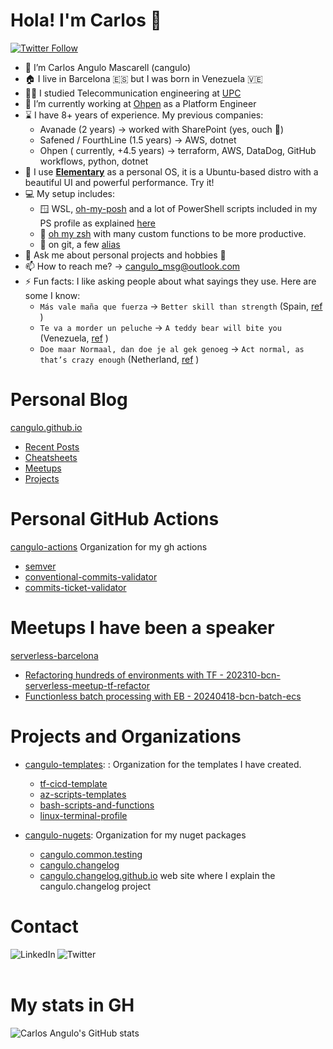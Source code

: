 # Hola! I'm Carlos 👋

[![Twitter Follow](https://img.shields.io/twitter/follow/angulomascarell?color=1DA1F2&logo=twitter&style=for-the-badge)](https://twitter.com/intent/follow?original_referer=https%3A%2F%2Fgithub.com%2Fangulomascarell&screen_name=angulomascarell)

- 🔭 I’m Carlos Angulo Mascarell (cangulo)
- 🏠️ I live in Barcelona 🇪🇸 but I was born in Venezuela 🇻🇪
- 👨‍🎓 I studied Telecommunication engineering at [UPC](https://www.upc.edu/en/)
- 🌱 I’m currently working at [Ohpen](https://ohpen.com) as a Platform Engineer
- ⌛️ I have 8+ years of experience. My previous companies:
    - Avanade (2 years) -> worked with SharePoint (yes, ouch 🤕)
    - Safened / FourthLine (1.5 years) -> AWS, dotnet 
    - Ohpen ( currently, +4.5 years) -> terraform, AWS, DataDog, GitHub workflows, python, dotnet
- 🐧 I use [**Elementary**](https://elementary.io) as a personal OS, it is a Ubuntu-based distro with a beautiful UI and powerful performance. Try it!
- 💻️ My setup includes:
    - 🪟 WSL, [oh-my-posh](https://ohmyposh.dev) and a lot of PowerShell scripts included in my PS profile as explained [here](https://carlosangulo.es/blog/powershell-serie/2020-08-24-configuring-powershell-profile)
    - 🐧 [oh my zsh](https://ohmyz.sh) with many custom functions to be more productive.
    - 🧾 on git, a few [alias](https://git-scm.com/book/es/v2/Fundamentos-de-Git-Alias-de-Git)
- 💬 Ask me about personal projects and hobbies 🕺
- 📫 How to reach me? ->  cangulo_msg@outlook.com
- ⚡ Fun facts: I like asking people about what sayings they use. Here are some I know:
    - `Más vale maña que fuerza` -> `Better skill than strength` (Spain, [ref]([https://www.donquijote.org/spanish-language/sayings/](https://www.donquijote.org/spanish-language/sayings/#:~:text=M%C3%A1s%20vale%20ma%C3%B1a%20que%20fuerza)) )
    - `Te va a morder un peluche` -> `A teddy bear will bite you` (Venezuela, [ref]([https://matadornetwork.com/abroad/11-phrases-venezuelans-understand/](https://matadornetwork.com/abroad/11-phrases-venezuelans-understand/#:~:text=8.%20Te%20va%20a%20morder%20un%20peluche%20%7C%20A%20teddy%20bear%20will%20bite%20you)) )
    - `Doe maar Normaal, dan doe je al gek genoeg` -> `Act normal, as that’s crazy enough` (Netherland, [ref](https://theculturetrip.com/europe/the-netherlands/articles/7-hilarious-dutch-sayings-you-need-to-know/) )

# Personal Blog

[cangulo.github.io](https://cangulo.github.io/)
* [Recent Posts](https://cangulo.github.io/blog)
* [Cheatsheets](https://cangulo.github.io/cheatsheets)
* [Meetups](https://cangulo.github.io/meetups)
* [Projects](https://cangulo.github.io/projects)

# Personal GitHub Actions

[cangulo-actions](https://github.com/cangulo-actions) Organization for my gh actions
* [semver](https://github.com/cangulo-actions/semver)
* [conventional-commits-validator](https://github.com/cangulo-actions/conventional-commits-validator)
* [commits-ticket-validator](https://github.com/cangulo-actions/commits-ticket-validator)

# Meetups I have been a speaker

[serverless-barcelona](https://www.meetup.com/serverless-barcelona/)
* [Refactoring hundreds of environments with TF - 202310-bcn-serverless-meetup-tf-refactor](https://github.com/cangulo-talks/202310-bcn-serverless-meetup-tf-refactor)
* [Functionless batch processing with EB - 20240418-bcn-batch-ecs](https://github.com/cangulo-talks/20240418-bcn-batch-ecs)

# Projects and Organizations

* [cangulo-templates](https://github.com/cangulo-templates): : Organization for the templates I have created.
  * [tf-cicd-template](https://github.com/cangulo-templates/tf-cicd-template)
  * [az-scripts-templates](https://github.com/cangulo-templates/az-scripts-templates)
  * [bash-scripts-and-functions](https://github.com/cangulo-templates/bash-scripts-and-functions)
  * [linux-terminal-profile](https://github.com/cangulo-templates/linux-terminal-profile)

* [cangulo-nugets](https://github.com/cangulo-nugets): Organization for my nuget packages
  * [cangulo.common.testing](https://github.com/cangulo-nugets/cangulo.common.testing)
  * [cangulo.changelog](https://github.com/cangulo-nugets/cangulo.changelog)
  * [cangulo.changelog.github.io](https://cangulo-nugets.github.io/cangulo.changelog.github.io/docs) web site where I explain the cangulo.changelog project


# Contact

<!-- Icons -->

[<img align="left" alt="LinkedIn" src="https://img.shields.io/badge/LinkedIn-0077B5?style=for-the-badge&logo=linkedin&logoColor=white" />][linkedin]

[<img align="left" alt="Twitter" src="https://img.shields.io/badge/Twitter-1DA1F2?style=for-the-badge&logo=twitter&logoColor=white" />][twitter]

<br />

<!-- Reference for the icons-->

[linkedin]: https://www.linkedin.com/in/angulomascarell "LinkedIn"
[twitter]: https://twitter.com/angulomascarell "@angulomascarell"

<br />

# My stats in GH

![Carlos Angulo's GitHub stats](https://github-readme-stats.vercel.app/api?username=cangulo&show_icons=true)


<!-- future things to post:

- 👯 I’m looking to collaborate on ...
- 🤔 I’m looking for help with ...


 -->
